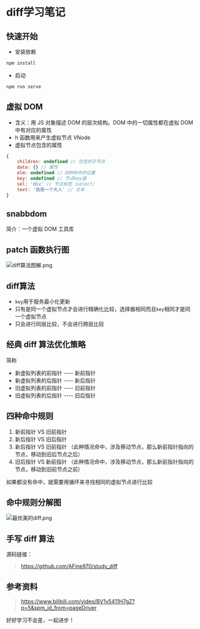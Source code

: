 # diff学习笔记

## 快速开始

- 安装依赖

```bash
npm install
```

- 启动

```bash
npm run serve
```

## 虚拟 DOM

- 含义：用 JS 对象描述 DOM 的层次结构。DOM 中的一切属性都在虚拟 DOM 中有对应的属性
- h 函数用来产生虚拟节点 VNode
- 虚拟节点包含的属性

```javaScript
{
    children: undefined // 包含的子节点
    data: {} // 属性
    elm: undefined // DOM树中的位置
    key: undefined // 节点key值
    sel: 'div' // 节点标签（select）
    text: '我是一个大人' // 文本
}
```

## snabbdom

简介：一个虚拟 DOM 工具库

## patch 函数执行图

![diff算法图解.png](https://p1-juejin.byteimg.com/tos-cn-i-k3u1fbpfcp/639af02ee5374a918a7ca6c21bdac02d~tplv-k3u1fbpfcp-watermark.image)

## diff算法

- `key`用于服务最小化更新
- 只有是同一个虚拟节点才会进行精确化比较，选择器相同而且`key`相同才是同一个虚拟节点
- 只会进行同层比较，不会进行跨层比较

## 经典 diff 算法优化策略

简称

- 新虚拟列表的前指针 ---- 新前指针
- 新虚拟列表的后指针 ---- 新后指针
- 旧虚拟列表的前指针 ---- 旧前指针
- 旧虚拟列表的后指针 ---- 旧后指针

## 四种命中规则

1. 新前指针 VS 旧前指针
2. 新后指针 VS 旧后指针
3. 新后指针 VS 旧前指针 （此种情况命中，涉及移动节点，那么新前指针指向的节点，移动到旧后节点之后）
4. 旧后指针 VS 新前指针 （此种情况命中，涉及移动节点，那么新前指针指向的节点，移动到旧前节点之前）

如果都没有命中，就需要用循环来寻找相同的虚拟节点进行比较

## 命中规则分解图

![最优美的diff.png](https://p9-juejin.byteimg.com/tos-cn-i-k3u1fbpfcp/f49dd2b75b2a4a40b016e1551bac726d~tplv-k3u1fbpfcp-watermark.image)

## 手写 diff 算法

源码链接：
> <https://github.com/AFine970/study_diff>

## 参考资料

> <https://www.bilibili.com/video/BV1v5411H7gZ?p=5&spm_id_from=pageDriver>

好好学习不会差，一起进步！
